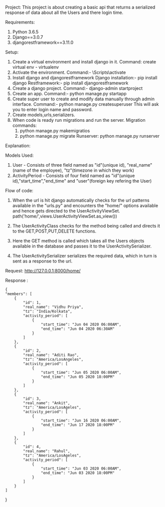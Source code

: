 
Project:
 This project is about creating a basic api that returns a serialized response of data about all the Users and there login time.

Requirements:

  1. Python 3.6.5
  2. Django==3.0.7
  3. djangorestframework==3.11.0
  
Setup:

  1. Create a virtual environment and install django in it. 
     Command:
     create virtual env - virtualenv <environment name>
  2. Activate the environment.
     Command:- <environment name>\Scripts\activate 
  3. Install django and djangorestframework
     Django installation:- pip install django
     Restframework:- pip install djangorestframework 
  4. Create a django project.
     Command:- django-admin startproject <project name>
  5. Create an app.
     Command:- python manage.py startapp <app name>
  6. Create super user to create and modify data manually through admin interface.
     Command:- python manage.py createsuperuser
     This will ask you to enter login name and password.
  7. Create models,urls,serializers.
  8. When code is ready run migrations and run the server.
     Migration commands:
        1. python manage.py makemigratios
        2. python manage.py migrate
     Runserver:
        python manage.py runserver
     
  
Explanation:

 Models Used:
  1. User - Consists of three field named as "id"(unique id), "real_name"(name of the employee), "tz"(timezone in which they work)
  2. ActivityPeriod - Consists of four field named as "id"(unique id),"start_time","end_time" and "user"(foreign key refering the User)
  
 Flow of code:
  1. When the url is hit django automatically checks for the url patterns available in the "urls.py" and encounters the "home/"
     options available and hence gets directed to the UserActivityViewSet.
     path('home/',views.UserActivityViewSet.as_view())   
     
   2. The UserActivityClass checks for the method being called and directs it to the GET,POST,PUT,DELETE functions.
   
   3. Here the GET method is called which takes all the Users objects available in the database and passes it to the UserActivitySerializer.
      
   4. The UserActivitySerializer serializes the required data, which in turn is sent as a response to the url.  
 
 
 Request: http://127.0.0.1:8000/home/ 
 
 Response :
 
    {
    "members": [
        {
            "id": 1,
            "real_name": "Vidhu Priya",
            "tz": "India/Kolkata",
            "activity_period": [
                {
                    "start_time": "Jun 04 2020 06:00AM",
                    "end_time": "Jun 04 2020 06:30AM"
                }
            ]
        },
        {
            "id": 2,
            "real_name": "Aditi Rao",
            "tz": "America/LosAngeles",
            "activity_period": [
                {
                    "start_time": "Jun 05 2020 06:00AM",
                    "end_time": "Jun 05 2020 18:00PM"
                }
            ]
        },
        {
            "id": 3,
            "real_name": "Ankit",
            "tz": "America/LosAgeles",
            "activity_period": [
                {
                    "start_time": "Jun 16 2020 06:00AM",
                    "end_time": "Jun 17 2020 18:00PM"
                }
            ]
        },
        {
            "id": 4,
            "real_name": "Rahul",
            "tz": "America/LosAgeles",
            "activity_period": [
                {
                    "start_time": "Jun 03 2020 06:00AM",
                    "end_time": "Jun 03 2020 18:00PM"
                }
            ]
        }
    ]
}
   
   
   
  
  
 
 
  
